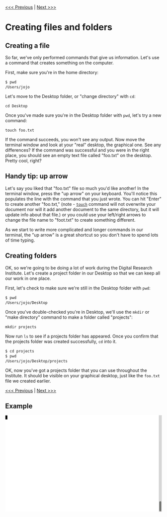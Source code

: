 [<<< Previous](05-navigation.md) | [Next >>>](07-creating_a_cheat_sheet.md)

# Creating files and folders

## Creating a file

So far, we've only performed commands that give us information. Let's use a command that creates something on the computer. 

First, make sure you're in the home directory:

```
$ pwd
/Users/jojo
```

Let's move to the Desktop folder, or "change directory" with `cd`:

```
cd Desktop
```

Once you've made sure you're in the Desktop folder with `pwd`, let's try a new command:

```
touch foo.txt
```

If the command succeeds, you won't see any output. Now move the terminal window and look at your "real" desktop, the graphical one. See any differences? If the command was successful and you were in the right place, you should see an empty text file called "foo.txt" on the desktop. Pretty cool, right?

## Handy tip: up arrow

Let's say you liked that "foo.txt" file so much you'd like another! In the terminal window, press the "up arrow" on your keyboard. You'll notice this populates the line with the command that you just wrote. You can hit "Enter" to create another "foo.txt," (note - [`touch`](https://en.wikipedia.org/wiki/Touch_(Unix)) command will not overwrite your document nor will it add another document to the same directory, but it will update info about that file.) or you could use your left/right arrows to change the file name to "foot.txt" to create something different. 

As we start to write more complicated and longer commands in our terminal, the "up arrow" is a great shortcut so you don't have to spend lots of time typing. 

## Creating folders

OK, so we're going to be doing a lot of work during the Digital Research Institute. Let's create a project folder in our Desktop so that we can keep all our work in one place.

First, let's check to make sure we're still in the Desktop folder with `pwd`:

```
$ pwd
/Users/jojo/Desktop
```

Once you've double-checked you're in Desktop, we'll use the `mkdir` or "make directory" command to make a folder called "projects":

```
mkdir projects
```

Now run `ls` to see if a projects folder has appeared. Once you confirm that the projects folder was created successfully, `cd` into it. 

```
$ cd projects
$ pwd
/Users/jojo/Desktop/projects
```

OK, now you've got a projects folder that you can use throughout the Institute. It should be visible on your graphical desktop, just like the `foo.txt` file we created earlier. 

[<<< Previous](05-navigation.md) | [Next >>>](07-creating_a_cheat_sheet.md)

## Example

![Creating files and folders](images/make-file-folder.gif)
